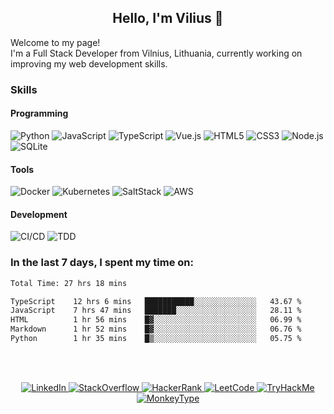 <h2 align=center>Hello, I'm Vilius 👋</h2>
Welcome to my page!<br>
I'm a Full Stack Developer from Vilnius, Lithuania, currently working on improving my web development skills.

### Skills
#### Programming

![Python] ![JavaScript] ![TypeScript] ![Vue.js] ![HTML5] ![CSS3] ![Node.js] ![SQLite]

[Python]: https://img.shields.io/badge/Python-3670A0?style=flat&logo=python&logoColor=ffdd54
[JavaScript]: https://shields.io/badge/JavaScript-F7DF1E?logo=JavaScript&logoColor=000&style=flat
[TypeScript]: https://img.shields.io/badge/TypeScript-007ACC?logo=typescript&logoColor=white
[Vue.js]: https://img.shields.io/badge/Vue.js-35495E?style=flat&logo=vuedotjs&logoColor=4FC08D
[HTML5]: https://img.shields.io/badge/HTML-%23E34F26.svg?style=flat&logo=html5&logoColor=white
[CSS3]: https://img.shields.io/badge/CSS-%231572B6.svg?style=flat&logo=css3&logoColor=white
[Node.js]: https://img.shields.io/badge/Node.js-0D121C?style=flat&logo=node.js&logoColor=5FA04E
[SQLite]: https://img.shields.io/badge/SQLite-003B57?style=flat&logo=sqlite&logoColor=66B0E4

#### Tools

![Docker] ![Kubernetes] ![SaltStack] ![AWS]

[Docker]: https://img.shields.io/badge/Docker-2496ED?style=flat&logo=docker&logoColor=fff
[Kubernetes]: https://img.shields.io/badge/Kubernetes-326CE5?style=flat&logo=kubernetes&logoColor=fff
[SaltStack]: https://img.shields.io/badge/SaltStack-57BCAD?style=flat&logo=salt-project&logoColor=fff
[AWS]: https://img.shields.io/badge/AWS-232F3E?style=flat&logo=amazon-web-services&logoColor=EC912D

#### Development

![CI/CD] ![TDD]

[CI/CD]: https://img.shields.io/badge/CI/CD-193446?style=flat&logoColor=EC912D
[TDD]: https://img.shields.io/badge/TDD-193446?style=flat&logoColor=EC912D

### In the last 7 days, I spent my time on:
<!--START_SECTION:waka-->

```txt
Total Time: 27 hrs 18 mins

TypeScript    12 hrs 6 mins   ███████████░░░░░░░░░░░░░░   43.67 %
JavaScript    7 hrs 47 mins   ███████░░░░░░░░░░░░░░░░░░   28.11 %
HTML          1 hr 56 mins    █▓░░░░░░░░░░░░░░░░░░░░░░░   06.99 %
Markdown      1 hr 52 mins    █▓░░░░░░░░░░░░░░░░░░░░░░░   06.76 %
Python        1 hr 35 mins    █▒░░░░░░░░░░░░░░░░░░░░░░░   05.75 %
```

<!--END_SECTION:waka-->
<br><br>

<p align=center>
  <a href="https://www.linkedin.com/in/vilius1">
    <img alt="LinkedIn" src="https://img.shields.io/badge/vilius1-0A66C2?logo=linkedin&logoColor=fff">
  </a>
  <a href="https://stackoverflow.com/users/8677878">
    <img alt="StackOverflow" src="https://img.shields.io/badge/-FE7A16?logo=stack-overflow&logoColor=white">
  </a>
  <a href="https://www.hackerrank.com/profile/vilius1">
    <img alt="HackerRank" src="https://img.shields.io/badge/vilius1-0E141E?logo=hackerrank&logoColor=2EC866">
  </a>
  <a href="https://leetcode.com/vilius1">
    <img alt="LeetCode" src="https://img.shields.io/badge/dynamic/json?labelColor=black&color=%23ffa116&label=solved&query=solvedOverTotal&url=https%3A%2F%2Fleetcode-badge.vercel.app%2Fapi%2Fusers%2Fvilius1&logo=leetcode&logoColor=yellow">
  </a>
  <a href="https://tryhackme.com/p/v11">
    <img alt="TryHackMe" src="https://img.shields.io/badge/dynamic/json?url=https%3A%2F%2Ftryhackme.com%2Fapi%2Fuser%2Frank%2Fv1&query=userRank&logo=tryhackme&logoColor=C11111&label=rank&labelColor=1C2538&color=6E9A23">
  </a>
  <a href="https://monkeytype.com/profile/v11">
    <img alt="MonkeyType" src="https://img.shields.io/badge/98-E2B714?logo=monkeytype&logoColor=E2B714&label=wpm&logo-color=E2B714">
  </a>
</p>
